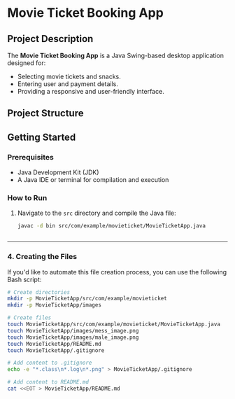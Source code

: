 # Movie Ticket Booking App

## Project Description
The **Movie Ticket Booking App** is a Java Swing-based desktop application designed for:
- Selecting movie tickets and snacks.
- Entering user and payment details.
- Providing a responsive and user-friendly interface.

## Project Structure

## Getting Started
### Prerequisites
- Java Development Kit (JDK)
- A Java IDE or terminal for compilation and execution

### How to Run
1. Navigate to the `src` directory and compile the Java file:
   ```bash
   javac -d bin src/com/example/movieticket/MovieTicketApp.java



---

### 4. **Creating the Files**
If you'd like to automate this file creation process, you can use the following Bash script:

```bash
# Create directories
mkdir -p MovieTicketApp/src/com/example/movieticket
mkdir -p MovieTicketApp/images

# Create files
touch MovieTicketApp/src/com/example/movieticket/MovieTicketApp.java
touch MovieTicketApp/images/mess_image.png
touch MovieTicketApp/images/male_image.png
touch MovieTicketApp/README.md
touch MovieTicketApp/.gitignore

# Add content to .gitignore
echo -e "*.class\n*.log\n*.png" > MovieTicketApp/.gitignore

# Add content to README.md
cat <<EOT > MovieTicketApp/README.md

